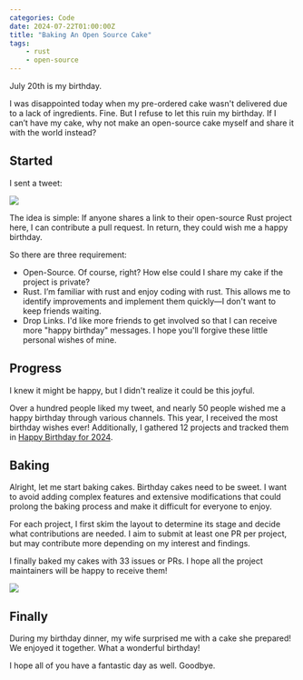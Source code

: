 ```yaml
---
categories: Code
date: 2024-07-22T01:00:00Z
title: "Baking An Open Source Cake"
tags:
    - rust
    - open-source
---
```


July 20th is my birthday.

I was disappointed today when my pre-ordered cake wasn't delivered due to a lack of ingredients. Fine. But I refuse to let this ruin my birthday. If I can’t have my cake, why not make an open-source cake myself and share it with the world instead?

## Started

I sent a tweet:

![](tweet.png)

The idea is simple: If anyone shares a link to their open-source Rust project here, I can contribute a pull request. In return, they could wish me a happy birthday.

So there are three requirement:

- Open-Source. Of course, right? How else could I share my cake if the project is private?
- Rust. I’m familiar with rust and enjoy coding with rust. This allows me to identify improvements and implement them quickly—I don't want to keep friends waiting.
- Drop Links. I'd like more friends to get involved so that I can receive more "happy birthday" messages. I hope you'll forgive these little personal wishes of mine.

## Progress

I knew it might be happy, but I didn't realize it could be this joyful.

Over a hundred people liked my tweet, and nearly 50 people wished me a happy birthday through various channels. This year, I received the most birthday wishes ever! Additionally, I gathered 12 projects and tracked them in [Happy Birthday for 2024](https://github.com/Xuanwo/Xuanwo/issues/1).

## Baking

Alright, let me start baking cakes. Birthday cakes need to be sweet. I want to avoid adding complex features and extensive modifications that could prolong the baking process and make it difficult for everyone to enjoy.

For each project, I first skim the layout to determine its stage and decide what contributions are needed. I aim to submit at least one PR per project, but may contribute more depending on my interest and findings.

I finally baked my cakes with 33 issues or PRs. I hope all the project maintainers will be happy to receive them!

![](cakes.png)

## Finally

During my birthday dinner, my wife surprised me with a cake she prepared! We enjoyed it together. What a wonderful birthday!

I hope all of you have a fantastic day as well. Goodbye.
